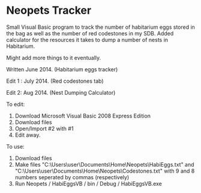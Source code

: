 Neopets Tracker
=======

Small Visual Basic program to track the number of habitarium eggs stored in the bag 
as well as the number of red codestones in my SDB.
Added calculator for the resources it takes to dump a number of nests in Habitarium.

Might add more things to it eventually.

Written June 2014. (Habitarium eggs tracker)

Edit 1 : July 2014. (Red codestones tab)

Edit 2: Aug 2014. (Nest Dumping Calculator)

To edit:
1. Download Microsoft Visual Basic 2008 Express Edition
2. Download files
3. Open/Import #2 with #1
4. Edit away.

To use:
1. Download files
2. Make files "C:\Users\user\Documents\Home\Neopets\HabiEggs.txt"
          and "C:\Users\user\Documents\Home\Neopets\Codestones.txt"
          with 9 and 8 numbers seperated by commas (respectively)
3. Run Neopets / HabiEggsVB / bin / Debug / HabiEggsVB.exe
